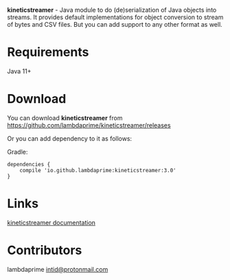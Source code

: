 **kineticstreamer** - Java module to do (de)serialization of Java objects into streams. It provides default implementations for object conversion to stream of bytes and CSV files. But you can add support to any other format as well.

# Requirements

Java 11+

# Download

You can download **kineticstreamer** from <https://github.com/lambdaprime/kineticstreamer/releases>

Or you can add dependency to it as follows:

Gradle:

```
dependencies {
    compile 'io.github.lambdaprime:kineticstreamer:3.0'
}
```

# Links

[kineticstreamer documentation](http://portal2.atwebpages.com/kineticstreamer)

# Contributors

lambdaprime <intid@protonmail.com>
